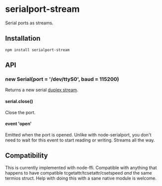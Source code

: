 # serialport-stream

  Serial ports as streams.

## Installation

    npm install serialport-stream

## API
### new Serial(port = '/dev/ttyS0', baud = 115200)

  Returns a new serial [duplex stream](http://nodejs.org/api/stream.html#stream_class_stream_duplex).

#### serial.close()

  Close the port.

#### event 'open'

  Emitted when the port is opened.
  Unlike with node-serialport, you don't need to wait for this event to start reading or writing. Streams all the way.

## Compatibility

  This is currently implemented with node-ffi.
  Compatible with anything that happens to have compatible tcgetattr/tcsetattr/csetspeed *and* the same termios struct.
  Help with doing this with a sane native module is welcome.

